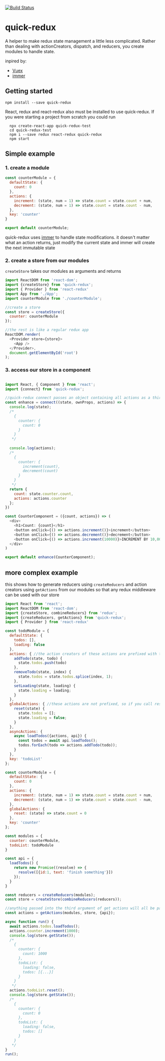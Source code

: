 [![Build Status](https://travis-ci.org/jeffreyyoung/quick-redux.svg?branch=master)](https://travis-ci.org/jeffreyyoung/quick-redux)

# quick-redux

A helper to make redux state management a little less complicated. Rather than dealing with actionCreators, dispatch, and reducers, you create modules to handle state.

inpired by: 
* [Vuex](http://vuex.vuejs.org/en/intro.html)
* [immer](https://github.com/mweststrate/immer)

## Getting started

`npm install --save quick-redux`

React, redux and react-redux also must be installed to use quick-redux. If you were starting a project from scratch you could run

```
  npx create-react-app quick-redux-test
  cd quick-redux-test
  npm i --save redux react-redux quick-redux
  npm start
```

## Simple example

### 1. create a module

```javascript
const counterModule = {
  defaultState: {
    count: 0
  },
  actions: {
    increment: (state, num = 1) => state.count = state.count + num,
    decrement: (state, num = 1) => state.count = state.count - num,
  },
  key: 'counter'
}

export default counterModule;
```

quick-redux uses [immer](https://github.com/mweststrate/immer) to handle state modifications.  it doesn't matter what an action returns, just modify the current state and immer will create the next immutable state

### 2. create a store from our modules

`createStore` takes our modules as arguments and returns 

```javascript
import ReactDOM from 'react-dom';
import {createStore} from 'quick-redux';
import { Provider } from 'react-redux'
import App from './App';
import counterModule from './counterModule';

//create a store
const store = createStore({
  counter: counterModule
});

//the rest is like a regular redux app
ReactDOM.render(
  <Provider store={store}>
    <App />
  </Provider>,
  document.getElementById('root')
);
```

### 3. access our store in a component

```javascript

import React, { Component } from 'react';
import {connect} from 'quick-redux';

//quick-redux connect passes an object containing all actions as a third argument to connect
const enhance = connect((state, ownProps, actions) => {
  console.log(state);
  /*
    {
      counter: {
        count: 0
      }
    }
   */
  
  console.log(actions);
  /*
    {
      counter: {
        increment(count),
        decrement(count)
      }
    }
   */
  return {
    count: state.counter.count,
    actions: actions.counter
  };
})

const CounterComponent = ({count, actions}) => (
  <div>
    <h1>Count: {count}</h1>
    <button onClick={() => actions.increment()}>increment</button>
    <button onClick={() => actions.decrement()}>decrement</button>
    <button onClick={() => actions.increment(10000)}>INCREMENT BY 10,000!!!111!!!1</button>
  </div>
)

export default enhance(CounterComponent);
```


## more complex example
this shows how to generate reducers using `createReducers` and action creators using `getActions` from our modules so that any redux middleware can be used with our store
```javascript
import React from 'react';
import ReactDOM from 'react-dom';
import {createStore, combineReducers} from 'redux';
import {createReducers, getActions} from 'quick-redux';
import { Provider } from 'react-redux'

const todoModule = {
  defaultState: {
    todos: [],
    loading: false
  },
  actions: { //the action creators of these actions are prefixed with the module key, so they are scoped to the todoModule
    addTodo(state, todo) {
      state.todos.push(todo)
    },
    removeTodo(state, index) {
      state.todos = state.todos.splice(index, 1);
    },
    setLoading(state, loading) {
      state.loading = loading;
    }
  },
  globalActions: { //these actions are not prefixed, so if you call reset on any module, this action handler will be run
    reset(state) {
      state.todos = [];
      state.loading = false;
    }
  },
  asyncActions: {
    async loadTodos({actions, api}) {
      const todos = await api.loadTodos();
      todos.forEach(todo => actions.addTodo(todo));
    }
  },
  key: 'todoList'
};

const counterModule = {
  defaultState: {
    count: 0
  },
  actions: {
    increment: (state, num = 1) => state.count = state.count + num,
    decrement: (state, num = 1) => state.count = state.count - num,
  },
  globalActions: {
    reset: (state) => state.count = 0
  },
  key: 'counter'
};

const modules = {
  counter: counterModule,
  todoList: todoModule
}

const api = {
  loadTodos() {
    return new Promise((resolve) => {
      resolve([{id:1, text: 'finish something'}])
    });
  }
}

const reducers = createReducers(modules);
const store = createStore(combineReducers(reducers));

//anything passed into the third argument of get actions will all be passed into asyncAction handlers on any module
const actions = getActions(modules, store, {api});

async function run() {
  await actions.todos.loadTodos();
  actions.counter.increment(1000);
  console.log(store.getState());
  /*
    {
      counter: {
        count: 1000
      },
      todoList: {
        loading: false,
        todos: [{...}]
      }
    }
   */
  actions.todoList.reset();
  console.log(store.getState());
  /*
    {
      counter: {
        count: 0
      },
      todoList: {
        loading: false,
        todos: []
      }
    }
   */
}
run();

```


